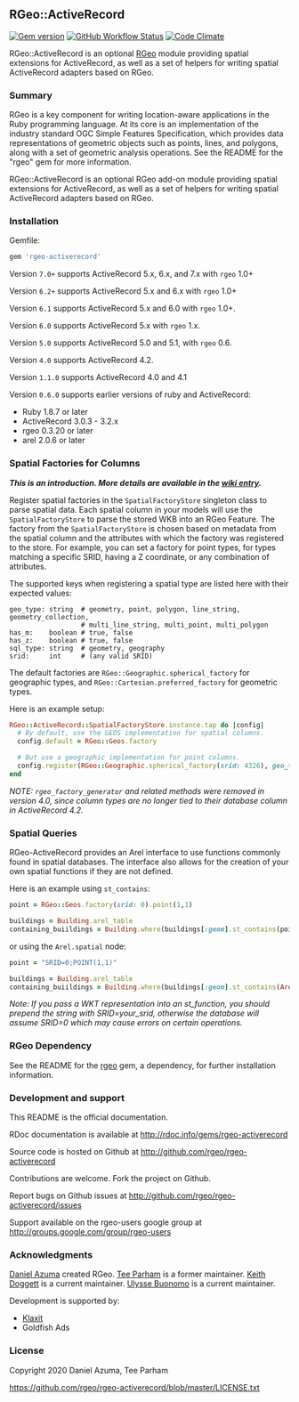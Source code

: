 ## RGeo::ActiveRecord

[![Gem version](https://img.shields.io/gem/v/rgeo-activerecord)](https://rubygems.org/gems/rgeo-activerecord)
[![GitHub Workflow Status](https://img.shields.io/github/workflow/status/rgeo/rgeo-activerecord/Tests)](https://github.com/rgeo/rgeo-activerecord/actions?query=workflow%3A%22Tests%22)
[![Code Climate](https://codeclimate.com/github/rgeo/rgeo-activerecord.png)](https://codeclimate.com/github/rgeo/rgeo-activerecord)

RGeo::ActiveRecord is an optional [RGeo](http://github.com/rgeo/rgeo) module
providing spatial extensions for ActiveRecord, as well as a set of helpers for
writing spatial ActiveRecord adapters based on RGeo.

### Summary

RGeo is a key component for writing location-aware applications in the Ruby
programming language. At its core is an implementation of the industry
standard OGC Simple Features Specification, which provides data
representations of geometric objects such as points, lines, and polygons,
along with a set of geometric analysis operations. See the README for the
"rgeo" gem for more information.

RGeo::ActiveRecord is an optional RGeo add-on module providing spatial
extensions for ActiveRecord, as well as a set of helpers for writing spatial
ActiveRecord adapters based on RGeo.

### Installation

Gemfile:

```ruby
gem 'rgeo-activerecord'
```

Version `7.0+` supports ActiveRecord 5.x, 6.x, and 7.x with `rgeo` 1.0+

Version `6.2+` supports ActiveRecord 5.x and 6.x with `rgeo` 1.0+

Version `6.1` supports ActiveRecord 5.x and 6.0 with `rgeo` 1.0+.

Version `6.0` supports ActiveRecord 5.x with `rgeo` 1.x.

Version `5.0` supports ActiveRecord 5.0 and 5.1, with `rgeo` 0.6.

Version `4.0` supports ActiveRecord 4.2.

Version `1.1.0` supports ActiveRecord 4.0 and 4.1

Version `0.6.0` supports earlier versions of ruby and ActiveRecord:

- Ruby 1.8.7 or later
- ActiveRecord 3.0.3 - 3.2.x
- rgeo 0.3.20 or later
- arel 2.0.6 or later

### Spatial Factories for Columns

**_This is an introduction. More details are available in the [wiki entry](https://github.com/rgeo/rgeo-activerecord/wiki/Spatial-Factory-Store)._**

Register spatial factories in the `SpatialFactoryStore` singleton class to parse spatial data. Each spatial column
in your models will use the `SpatialFactoryStore` to parse the stored WKB into an RGeo Feature. The factory from the `SpatialFactoryStore` is chosen based on metadata from the spatial column and the attributes with which the factory was registered to the store. For example, you can set a factory for point types, for types matching a specific SRID, having
a Z coordinate, or any combination of attributes.

The supported keys when registering a spatial type are listed here with their expected values:

```
geo_type: string  # geometry, point, polygon, line_string, geometry_collection,
                  # multi_line_string, multi_point, multi_polygon
has_m:    boolean # true, false
has_z:    boolean # true, false
sql_type: string  # geometry, geography
srid:     int     # (any valid SRID)
```

The default factories are `RGeo::Geographic.spherical_factory` for
geographic types, and `RGeo::Cartesian.preferred_factory` for geometric types.

Here is an example setup:

```rb
RGeo::ActiveRecord::SpatialFactoryStore.instance.tap do |config|
  # By default, use the GEOS implementation for spatial columns.
  config.default = RGeo::Geos.factory

  # But use a geographic implementation for point columns.
  config.register(RGeo::Geographic.spherical_factory(srid: 4326), geo_type: "point")
end
```

_NOTE: `rgeo_factory_generator` and related methods were removed in version 4.0, since column types
are no longer tied to their database column in ActiveRecord 4.2._

### Spatial Queries

RGeo-ActiveRecord provides an Arel interface to use functions commonly found in spatial databases. The interface also allows for the creation of your own spatial functions if they are not defined.

Here is an example using `st_contains`:

```rb
point = RGeo::Geos.factory(srid: 0).point(1,1)

buildings = Building.arel_table
containing_buiildings = Building.where(buildings[:geom].st_contains(point))
```

or using the `Arel.spatial` node:

```rb
point = "SRID=0;POINT(1,1)"

buildings = Building.arel_table
containing_buiildings = Building.where(buildings[:geom].st_contains(Arel.spatial(point)))
```

_Note: If you pass a WKT representation into an st_function, you should prepend the string with SRID=your_srid, otherwise the database will assume SRID=0 which may cause errors on certain operations._

### RGeo Dependency

See the README for the [rgeo](https://github.com/rgeo/rgeo) gem, a dependency, for further
installation information.

### Development and support

This README is the official documentation.

RDoc documentation is available at http://rdoc.info/gems/rgeo-activerecord

Source code is hosted on Github at http://github.com/rgeo/rgeo-activerecord

Contributions are welcome. Fork the project on Github.

Report bugs on Github issues at
http://github.com/rgeo/rgeo-activerecord/issues

Support available on the rgeo-users google group at
http://groups.google.com/group/rgeo-users

### Acknowledgments

[Daniel Azuma](http://www.daniel-azuma.com) created RGeo.
[Tee Parham](http://twitter.com/teeparham) is a former maintainer.
[Keith Doggett](http://www.github.com/keithdoggett) is a current maintainer.
[Ulysse Buonomo](http://www.github.com/BuonOmo) is a current maintainer.

Development is supported by:

- [Klaxit](https://www.klaxit.com)
- Goldfish Ads

### License

Copyright 2020 Daniel Azuma, Tee Parham

https://github.com/rgeo/rgeo-activerecord/blob/master/LICENSE.txt
